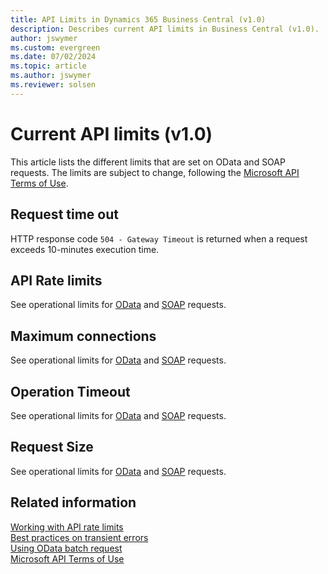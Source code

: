 ```yaml
---
title: API Limits in Dynamics 365 Business Central (v1.0)
description: Describes current API limits in Business Central (v1.0).
author: jswymer
ms.custom: evergreen
ms.date: 07/02/2024
ms.topic: article
ms.author: jswymer
ms.reviewer: solsen
---
```


# Current API limits (v1.0)

This article lists the different limits that are set on OData and SOAP requests. The limits are subject to change, following the [Microsoft API Terms of Use](/legal/microsoft-apis/terms-of-use).

## Request time out

HTTP response code `504 - Gateway Timeout` is returned when a request exceeds 10-minutes execution time.

## API Rate limits

See operational limits for [OData](../../administration/operational-limits-online.md#ODataServices) and [SOAP](../../administration/operational-limits-online.md#SOAPServices) requests.


## Maximum connections

See operational limits for [OData](../../administration/operational-limits-online.md#ODataServices) and [SOAP](../../administration/operational-limits-online.md#SOAPServices) requests.

## Operation Timeout

See operational limits for [OData](../../administration/operational-limits-online.md#ODataServices) and [SOAP](../../administration/operational-limits-online.md#SOAPServices) requests.

## Request Size

See operational limits for [OData](../../administration/operational-limits-online.md#ODataServices) and [SOAP](../../administration/operational-limits-online.md#SOAPServices) requests.


## Related information

[Working with API rate limits](dynamics-rate-limits.md)  
[Best practices on transient errors](/azure/architecture/best-practices/transient-faults)  
[Using OData batch request](/openspecs/windows_protocols/ms-odata/dd99aa5c-d81e-4eac-9e07-039491356bf6)  
[Microsoft API Terms of Use](/legal/microsoft-apis/terms-of-use)